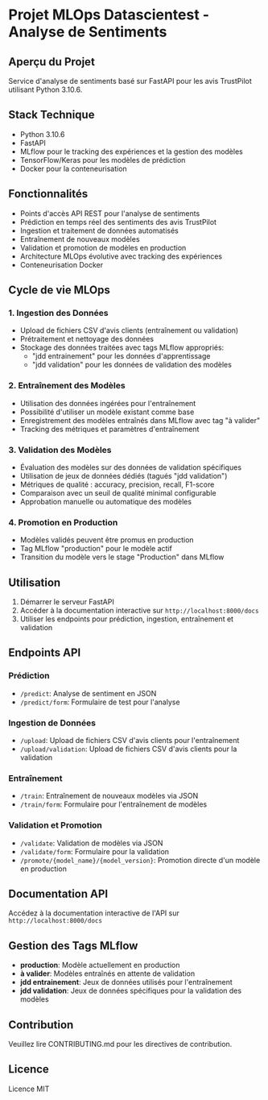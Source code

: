 # Projet MLOps Datascientest - Analyse de Sentiments

## Aperçu du Projet
Service d'analyse de sentiments basé sur FastAPI pour les avis TrustPilot utilisant Python 3.10.6.

## Stack Technique
- Python 3.10.6
- FastAPI
- MLflow pour le tracking des expériences et la gestion des modèles
- TensorFlow/Keras pour les modèles de prédiction
- Docker pour la conteneurisation

## Fonctionnalités
- Points d'accès API REST pour l'analyse de sentiments
- Prédiction en temps réel des sentiments des avis TrustPilot
- Ingestion et traitement de données automatisés
- Entraînement de nouveaux modèles
- Validation et promotion de modèles en production
- Architecture MLOps évolutive avec tracking des expériences
- Conteneurisation Docker

## Cycle de vie MLOps

### 1. Ingestion des Données
- Upload de fichiers CSV d'avis clients (entraînement ou validation)
- Prétraitement et nettoyage des données
- Stockage des données traitées avec tags MLflow appropriés:
  - "jdd entrainement" pour les données d'apprentissage
  - "jdd validation" pour les données de validation des modèles

### 2. Entraînement des Modèles
- Utilisation des données ingérées pour l'entraînement
- Possibilité d'utiliser un modèle existant comme base
- Enregistrement des modèles entraînés dans MLflow avec tag "à valider"
- Tracking des métriques et paramètres d'entraînement

### 3. Validation des Modèles
- Évaluation des modèles sur des données de validation spécifiques
- Utilisation de jeux de données dédiés (tagués "jdd validation")
- Métriques de qualité : accuracy, precision, recall, F1-score
- Comparaison avec un seuil de qualité minimal configurable
- Approbation manuelle ou automatique des modèles

### 4. Promotion en Production
- Modèles validés peuvent être promus en production
- Tag MLflow "production" pour le modèle actif
- Transition du modèle vers le stage "Production" dans MLflow

## Utilisation
1. Démarrer le serveur FastAPI
2. Accéder à la documentation interactive sur `http://localhost:8000/docs`
3. Utiliser les endpoints pour prédiction, ingestion, entraînement et validation

## Endpoints API

### Prédiction
- `/predict`: Analyse de sentiment en JSON
- `/predict/form`: Formulaire de test pour l'analyse

### Ingestion de Données
- `/upload`: Upload de fichiers CSV d'avis clients pour l'entraînement
- `/upload/validation`: Upload de fichiers CSV d'avis clients pour la validation

### Entraînement
- `/train`: Entraînement de nouveaux modèles via JSON
- `/train/form`: Formulaire pour l'entraînement de modèles

### Validation et Promotion
- `/validate`: Validation de modèles via JSON
- `/validate/form`: Formulaire pour la validation
- `/promote/{model_name}/{model_version}`: Promotion directe d'un modèle en production

## Documentation API
Accédez à la documentation interactive de l'API sur `http://localhost:8000/docs`

## Gestion des Tags MLflow
- **production**: Modèle actuellement en production
- **à valider**: Modèles entraînés en attente de validation
- **jdd entrainement**: Jeux de données utilisés pour l'entraînement
- **jdd validation**: Jeux de données spécifiques pour la validation des modèles

## Contribution
Veuillez lire CONTRIBUTING.md pour les directives de contribution.

## Licence
Licence MIT

